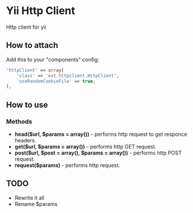 # Yii Http Client

Http client for yii

## How to attach

Add this to your "components" config:

```php
'httpClient' => array(
    'class' => 'ext.httpclient.HttpClient',
    'useRandomCookieFile' => true,
),
```

## How to use

### Methods

* **head($url, $params = array())** - performs http request to get responce headers.
* **get($url, $params = array())** - performs http GET request.
* **post($url, $post = array(), $params = array())** - performs http POST request.
* **request($params)** - performs http request.

## TODO

* Rewrite it all
* Rename $params
